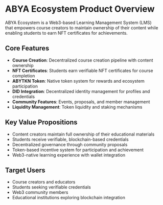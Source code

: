 # ABYA Ecosystem Product Overview

ABYA Ecosystem is a Web3-based Learning Management System (LMS) that empowers course creators to maintain ownership of their content while enabling students to earn NFT certificates for achievements.

## Core Features
- **Course Creation**: Decentralized course creation pipeline with content ownership
- **NFT Certificates**: Students earn verifiable NFT certificates for course completion
- **ABYTKN Token**: Native token system for rewards and ecosystem participation
- **DID Integration**: Decentralized identity management for profiles and credentials
- **Community Features**: Events, proposals, and member management
- **Liquidity Management**: Token liquidity and staking mechanisms

## Key Value Propositions
- Content creators maintain full ownership of their educational materials
- Students receive verifiable, blockchain-based credentials
- Decentralized governance through community proposals
- Token-based incentive system for participation and achievement
- Web3-native learning experience with wallet integration

## Target Users
- Course creators and educators
- Students seeking verifiable credentials
- Web3 community members
- Educational institutions exploring blockchain integration